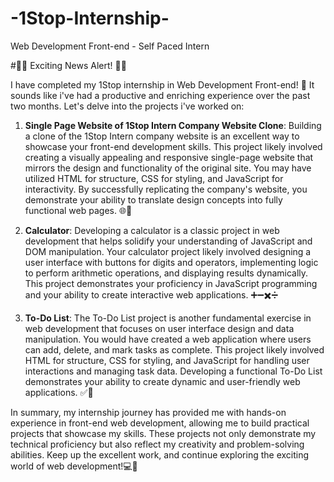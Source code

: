 # -1Stop-Internship-
Web Development Front-end - Self Paced Intern 

#🌟🚀 Exciting News Alert! 🚀🌟

I have completed my 1Stop internship in Web Development Front-end! 🎉 It sounds like i've had a productive and enriching experience over the past two months. Let's delve into the projects i've worked on:

1. **Single Page Website of 1Stop Intern Company Website Clone**:
   Building a clone of the 1Stop Intern company website is an excellent way to showcase your front-end development skills. This project likely involved creating a visually appealing and responsive single-page website that mirrors the design and functionality of the original site. You may have utilized HTML for structure, CSS for styling, and JavaScript for interactivity. By successfully replicating the company's website, you demonstrate your ability to translate design concepts into fully functional web pages. 🌐💼

2. **Calculator**:
   Developing a calculator is a classic project in web development that helps solidify your understanding of JavaScript and DOM manipulation. Your calculator project likely involved designing a user interface with buttons for digits and operators, implementing logic to perform arithmetic operations, and displaying results dynamically. This project demonstrates your proficiency in JavaScript programming and your ability to create interactive web applications. ➕➖✖️➗

3. **To-Do List**:
   The To-Do List project is another fundamental exercise in web development that focuses on user interface design and data manipulation. You would have created a web application where users can add, delete, and mark tasks as complete. This project likely involved HTML for structure, CSS for styling, and JavaScript for handling user interactions and managing task data. Developing a functional To-Do List demonstrates your ability to create dynamic and user-friendly web applications. ✅📝

In summary, my internship journey has provided me with hands-on experience in front-end web development, allowing me to build practical projects that showcase my skills. These projects not only demonstrate my technical proficiency but also reflect my creativity and problem-solving abilities. Keep up the excellent work, and continue exploring the exciting world of web development!💻🚀
